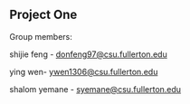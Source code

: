 ## Project One

Group members:

shijie feng - donfeng97@csu.fullerton.edu

ying wen- ywen1306@csu.fullerton.edu

shalom yemane - syemane@csu.fullerton.edu
